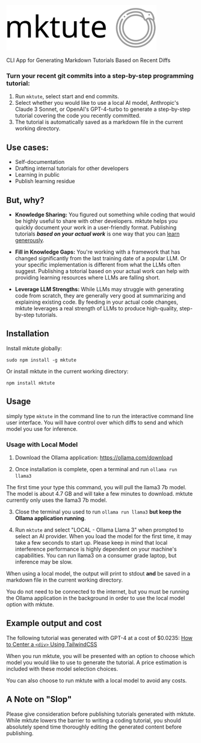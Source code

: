 <img alt="mktute logo" src="https://github.com/josephrmartinez/josephrmartinez/blob/main/images/mktute.svg?raw=true" width="400">

CLI App for Generating Markdown Tutorials Based on Recent Diffs

### Turn your recent git commits into a step-by-step programming tutorial:

1. Run `mktute`, select start and end commits.
2. Select whether you would like to use a local AI model, Anthropic's Claude 3 Sonnet, or OpenAI's GPT-4-turbo to generate a step-by-step tutorial covering the code you recently committed.
3. The tutorial is automatically saved as a markdown file in the current working directory.

## Use cases:

- Self-documentation
- Drafting internal tutorials for other developers
- Learning in public
- Publish learning residue

## But, why?

- **Knowledge Sharing:** You figured out something while coding that would be highly useful to share with other developers. mktute helps you quickly document your work in a user-friendly format. Publishing tutorials **_based on your actual work_** is one way that you can [learn generously](https://www.recurse.com/self-directives#learn-generously).

- **Fill in Knowledge Gaps:** You're working with a framework that has changed significantly from the last training date of a popular LLM. Or your specific implementation is different from what the LLMs often suggest. Publishing a totorial based on your actual work can help with providing learning resources where LLMs are falling short.

- **Leverage LLM Strengths:** While LLMs may struggle with generating code from scratch, they are generally very good at summarizing and explaining existing code. By feeding in your actual code changes, mktute leverages a real strength of LLMs to produce high-quality, step-by-step tutorials.

## Installation

Install mktute globally:

```
sudo npm install -g mktute
```

Or install mktute in the current working directory:

```
npm install mktute
```

## Usage

simply type `mktute` in the command line to run the interactive command line user interface. You will have control over which diffs to send and which model you use for inference.

### Usage with Local Model

1. Download the Ollama application: https://ollama.com/download

2. Once installation is complete, open a terminal and run `ollama run llama3`

The first time your type this command, you will pull the llama3 7b model. The model is about 4.7 GB and will take a few minutes to download. mktute currently only uses the llama3 7b model.

3. Close the terminal you used to run `ollama run llama3` **but keep the Ollama application running**.

4. Run `mktute` and select "LOCAL - Ollama Llama 3" when prompted to select an AI provider. When you load the model for the first time, it may take a few seconds to start up. Please keep in mind that local interference performance is highly dependent on your machine's capabilities. You can run llama3 on a consumer grade laptop, but inference may be slow.

When using a local model, the output will print to stdout **and** be saved in a markdown file in the current working directory.

You do not need to be connected to the internet, but you must be running the Ollama application in the background in order to use the local model option with mktute.

## Example output and cost

The following tutorial was generated with GPT-4 at a cost of $0.0235:
[How to Center a `<div>` Using TailwindCSS](https://github.com/josephrmartinez/mktute/blob/main/public/Tutorial_2024_06_04_17_50_21.md)

When you run mktute, you will be presented with an option to choose which model you would like to use to generate the tutorial. A price estimation is included with these model selection choices.

You can also choose to run mktute with a local model to avoid any costs.

## A Note on "Slop"

Please give consideration before publishing tutorials generated with mktute. While mktute lowers the barrier to writing a coding tutorial, you should absolutely spend time thoroughly editing the generated content before publishing.
